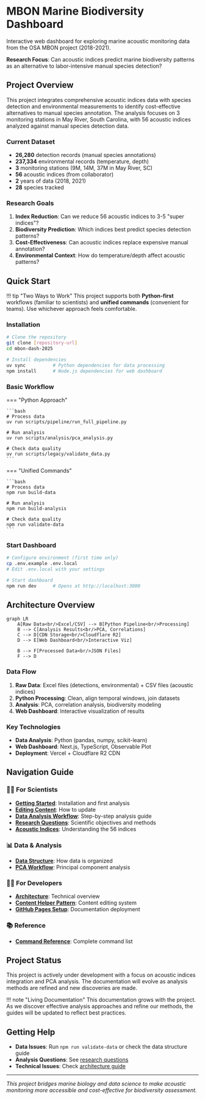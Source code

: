 # MBON Marine Biodiversity Dashboard

Interactive web dashboard for exploring marine acoustic monitoring data from the OSA MBON project (2018-2021).

**Research Focus**: Can acoustic indices predict marine biodiversity patterns as an alternative to labor-intensive manual species detection?

## Project Overview

This project integrates comprehensive acoustic indices data with species detection and environmental measurements to identify cost-effective alternatives to manual species annotation. The analysis focuses on 3 monitoring stations in May River, South Carolina, with 56 acoustic indices analyzed against manual species detection data.

### Current Dataset

- **26,280** detection records (manual species annotations)
- **237,334** environmental records (temperature, depth)  
- **3** monitoring stations (9M, 14M, 37M in May River, SC)
- **56** acoustic indices (from collaborator)
- **2** years of data (2018, 2021)
- **28** species tracked

### Research Goals

1. **Index Reduction**: Can we reduce 56 acoustic indices to 3-5 "super indices"?
2. **Biodiversity Prediction**: Which indices best predict species detection patterns?  
3. **Cost-Effectiveness**: Can acoustic indices replace expensive manual annotation?
4. **Environmental Context**: How do temperature/depth affect acoustic patterns?

## Quick Start

!!! tip "Two Ways to Work"
    This project supports both **Python-first** workflows (familiar to scientists) and **unified commands** (convenient for teams). Use whichever approach feels comfortable.

### Installation

```bash
# Clone the repository
git clone [repository-url]
cd mbon-dash-2025

# Install dependencies
uv sync          # Python dependencies for data processing
npm install      # Node.js dependencies for web dashboard
```

### Basic Workflow

=== "Python Approach"

    ```bash
    # Process data
    uv run scripts/pipeline/run_full_pipeline.py
    
    # Run analysis
    uv run scripts/analysis/pca_analysis.py
    
    # Check data quality
    uv run scripts/legacy/validate_data.py
    ```

=== "Unified Commands"

    ```bash
    # Process data
    npm run build-data
    
    # Run analysis
    npm run build-analysis
    
    # Check data quality  
    npm run validate-data
    ```

### Start Dashboard

```bash
# Configure environment (first time only)
cp .env.example .env.local
# Edit .env.local with your settings

# Start dashboard
npm run dev      # Opens at http://localhost:3000
```

## Architecture Overview

```mermaid
graph LR
    A[Raw Data<br/>Excel/CSV] --> B[Python Pipeline<br/>Processing]
    B --> C[Analysis Results<br/>PCA, Correlations]
    C --> D[CDN Storage<br/>Cloudflare R2]
    D --> E[Web Dashboard<br/>Interactive Viz]
    
    B --> F[Processed Data<br/>JSON Files]
    F --> D
```

### Data Flow

1. **Raw Data**: Excel files (detections, environmental) + CSV files (acoustic indices)
2. **Python Processing**: Clean, align temporal windows, join datasets
3. **Analysis**: PCA, correlation analysis, biodiversity modeling
4. **Web Dashboard**: Interactive visualization of results

### Key Technologies

- **Data Analysis**: Python (pandas, numpy, scikit-learn)
- **Web Dashboard**: Next.js, TypeScript, Observable Plot
- **Deployment**: Vercel + Cloudflare R2 CDN

## Navigation Guide

### 👩‍🔬 **For Scientists**
- **[Getting Started](for-scientists/getting-started.md)**: Installation and first analysis
- **[Editing Content](for-scientists/content-editing.md)**: How to update 
- **[Data Analysis Workflow](for-scientists/data-analysis.md)**: Step-by-step analysis guide
- **[Research Questions](for-scientists/research-questions.md)**: Scientific objectives and methods
- **[Acoustic Indices](for-scientists/acoustic-indices.md)**: Understanding the 56 indices

### 📊 **Data & Analysis**
- **[Data Structure](data/structure.md)**: How data is organized
- **[PCA Workflow](analysis/pca-workflow.md)**: Principal component analysis

### 👨‍💻 **For Developers**
- **[Architecture](for-developers/architecture.md)**: Technical overview
- **[Content Helper Pattern](for-developers/content-helper-pattern.md)**: Content editing system
- **[GitHub Pages Setup](deployment/github-pages-setup.md)**: Documentation deployment

### 📚 **Reference**
- **[Command Reference](reference/commands.md)**: Complete command list

## Project Status

This project is actively under development with a focus on acoustic indices integration and PCA analysis. The documentation will evolve as analysis methods are refined and new discoveries are made.

!!! note "Living Documentation"
    This documentation grows with the project. As we discover effective analysis approaches and refine our methods, the guides will be updated to reflect best practices.

## Getting Help

- **Data Issues**: Run `npm run validate-data` or check the data structure guide
- **Analysis Questions**: See [research questions](for-scientists/research-questions.md)
- **Technical Issues**: Check [architecture guide](for-developers/architecture.md)

---

*This project bridges marine biology and data science to make acoustic monitoring more accessible and cost-effective for biodiversity assessment.*